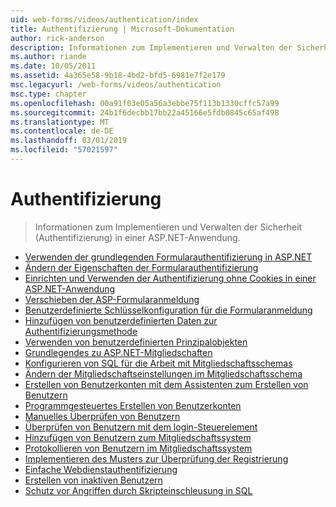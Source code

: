 ```yaml
---
uid: web-forms/videos/authentication/index
title: Authentifizierung | Microsoft-Dokumentation
author: rick-anderson
description: Informationen zum Implementieren und Verwalten der Sicherheit (Authentifizierung) in einer ASP.NET-Anwendung.
ms.author: riande
ms.date: 10/05/2011
ms.assetid: 4a365e58-9b18-4bd2-bfd5-6981e7f2e179
msc.legacyurl: /web-forms/videos/authentication
msc.type: chapter
ms.openlocfilehash: 00a91f03e05a56a3ebbe75f113b1330cffc57a99
ms.sourcegitcommit: 24b1f6decbb17bb22a45166e5fdb0845c65af498
ms.translationtype: MT
ms.contentlocale: de-DE
ms.lasthandoff: 03/01/2019
ms.locfileid: "57021597"
---
```

<a name="authentication"></a>Authentifizierung
====================
> Informationen zum Implementieren und Verwalten der Sicherheit (Authentifizierung) in einer ASP.NET-Anwendung.


- [Verwenden der grundlegenden Formularauthentifizierung in ASP.NET](using-basic-forms-authentication-in-aspnet.md)
- [Ändern der Eigenschaften der Formularauthentifizierung](how-to-change-the-forms-authentication-properties.md)
- [Einrichten und Verwenden der Authentifizierung ohne Cookies in einer ASP.NET-Anwendung](how-to-setup-and-use-cookie-less-authentication-in-an-aspnet-application.md)
- [Verschieben der ASP-Formularanmeldung](asp-forms-login-relocation.md)
- [Benutzerdefinierte Schlüsselkonfiguration für die Formularanmeldung](forms-login-custom-key-configuration.md)
- [Hinzufügen von benutzerdefinierten Daten zur Authentifizierungsmethode](add-custom-data-to-the-authentication-method.md)
- [Verwenden von benutzerdefinierten Prinzipalobjekten](use-custom-principal-objects.md)
- [Grundlegendes zu ASP.NET-Mitgliedschaften](understanding-aspnet-memberships.md)
- [Konfigurieren von SQL für die Arbeit mit Mitgliedschaftsschemas](configuring-sql-to-work-with-membership-schemas.md)
- [Ändern der Mitgliedschaftseinstellungen im Mitgliedschaftsschema](changing-membership-settings-in-the-default-membership-schema.md)
- [Erstellen von Benutzerkonten mit dem Assistenten zum Erstellen von Benutzern](creating-user-accounts-with-the-create-user-wizard.md)
- [Programmgesteuertes Erstellen von Benutzerkonten](creating-user-accounts-programmatically.md)
- [Manuelles Überprüfen von Benutzern](validating-users-manually.md)
- [Überprüfen von Benutzern mit dem login-Steuerelement](validating-users-with-the-login-control.md)
- [Hinzufügen von Benutzern zum Mitgliedschaftssystem](adding-users-to-your-membership-system.md)
- [Protokollieren von Benutzern im Mitgliedschaftssystem](logging-users-into-your-membership-system.md)
- [Implementieren des Musters zur Überprüfung der Registrierung](implement-the-registration-verification-pattern.md)
- [Einfache Webdienstauthentifizierung](simple-web-service-authentication.md)
- [Erstellen von inaktiven Benutzern](creating-inactive-users.md)
- [Schutz vor Angriffen durch Skripteinschleusung in SQL](sql-injection-defense.md)
